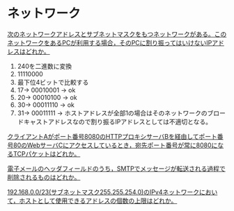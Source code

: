 # ネットワーク
[次のネットワークアドレスとサブネットマスクをもつネットワークがある。このネットワークをあるPCが利用する場合，そのPCに割り振ってはいけないIPアドレスはどれか。](https://www.fe-siken.com/kakomon/30_haru/q32.html)
1. 240を二進数に変換
2. 11110000
3. 最下位4ビットで比較する
4. 17-> 00010001 -> ok
5. 20-> 00010100 -> ok
6. 30-> 00011110 -> ok
7. 31-> 00011111 -> ホストアドレスが全部1の場合はそのネットワークのブロードキャストアドレスなので割り振るIPアドレスとしては不適切となる。



[クライアントAがポート番号8080のHTTPプロキシサーバBを経由してポート番号80のWebサーバCにアクセスしているとき，宛先ポート番号が常に8080になるTCPパケットはどれか。](https://www.fe-siken.com/kakomon/01_aki/q34.html)



[電子メールのヘッダフィールドのうち，SMTPでメッセージが転送される過程で削除されるものはどれか。](https://www.fe-siken.com/kakomon/30_haru/q34.html)



[192.168.0.0/23(サブネットマスク255.255.254.0)のIPv4ネットワークにおいて，ホストとして使用できるアドレスの個数の上限はどれか。](https://www.fe-siken.com/kakomon/31_haru/q32.html)
